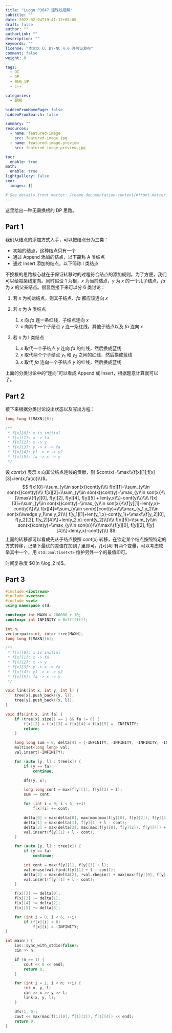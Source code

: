 ```yaml
---
title: "Luogu P3647 连珠线题解"
subtitle: ""
date: 2022-02-04T19:41:12+08:00
draft: false
author: ""
authorLink: ""
description: ""
keywords: ""
license: "本文以 CC BY-NC 4.0 许可证发布"
comment: false
weight: 0

tags:
  - OI
  - DP
  - 树形 DP
  - C++

categories:
  - 题解

hiddenFromHomePage: false
hiddenFromSearch: false

summary: ""
resources:
  - name: featured-image
    src: featured-image.jpg
  - name: featured-image-preview
    src: featured-image-preview.jpg

toc:
  enable: true
math:
  enable: true
lightgallery: false
seo:
  images: []

# See details front matter: /theme-documentation-content/#front-matter
---
```


这里给出一种无需换根的 DP 思路。

## Part 1

我们从结点的添加方式入手，可以把结点分为三类：

- 初始的结点，这种结点只有一个
- 通过 Append 添加的结点，以下简称 A 类结点
- 通过 Insert 添加的结点，以下简称 I 类结点

不换根的思路核心就在于保证转移时的过程符合结点的添加规则。为了方便，我们可以给每条线定向。同时假设 $1$ 为根，$x$ 为当前结点，$y$ 为 $x$ 的一个儿子结点，$fa$ 为 $x$ 的父亲结点。很显然接下来可以分 $6$ 类讨论：

1. 若 $x$ 为初始结点，则其子结点、$fa$ 都应该连向  $x$
2. 若 $x$ 为 A 类结点
   1.  $x$ 向 $fa$ 连一条红线，子结点连向 $x$
   2. $x$ 向其中一个子结点 $y$ 连一条红线，其他子结点以及 $fa$ 连向  $x$

3. 若 $x$ 为 I 类结点
   1. $x$ 取代一个子结点 $y$ 连向 $fa$ 的红线，然后换成蓝线
   2. $x$ 取代两个个子结点 $y_1$ 和 $y_2$ 之间的红线，然后换成蓝线
   3. $x$ 取代 $fa$ 连向一个子结点 $y$ 的红线，然后换成蓝线

上面的分类讨论中的“连向”可以看成 Append 或 Insert，根据题意计算就可以了。

## Part 2

接下来根据分类讨论设出状态以及写出方程：

```cpp
long long f[MAXN][6];

/**
 * f[x][0]: x is initial
 * f[x][1]: x -> fa
 * f[x][2]: x -> y
 * f[x][3]: y -> x -> fa
 * f[x][4]: y1 -> x -> y2
 * f[x][5]: fa -> x -> y
 */
```

设 $cont(x)$ 表示 $x$ 向其父结点连线的贡献，则 $cont(x)=\\max\\{f[x][1],f[x][3]+len(x,fa(x))\\}$。
$$
f[x][0]=\\sum_{y\\in son(x)}cont(y)\\\\
f[x][1]=\\sum_{y\\in son(x)}cont(y)\\\\
f[x][2]=\\sum_{y\\in son(x)}cont(y)+\\max_{y\\in son(x)}\\{\\max\\{f[y][0], f[y][2], f[y][4], f[y][5] + len(y,x)\\}-cont(y)\\}\\\\
f[x][3]=\\sum_{y\\in son(x)}cont(y)+\\max_{y\\in son(x)}\\{f[y][1]+len(y,x)-cont(y)\\}\\\\
f[x][4]=\\sum_{y\\in son(x)}cont(y)+\\\\\\max_{y_1,y_2\\in son(x)\\wedge y_1\\ne y_2}\\{
f[y_1][1]+len(y_1,x)-cont(y_1)+\\max\\{f[y_2][0], f[y_2][2], f[y_2][4]\\}+len(y_2,x)-cont(y_2)\\}\\\\
f[x][5]=\\sum_{y\\in son(x)}cont(y)+\\max_{y\\in son(x)}\\{\\max\\{f[y][0], f[y][2], f[y][4]\\}+len(y,x)-cont(y)\\}
$$
上面的转移都可以看成先从子结点按照 $cont(x)$ 转移，在钦定某个结点按照特定的方式转移，记录下最优的差值在加到 $f$ 里即可。$f[x][4]$ 有两个变量，可以考虑枚举其中一个，用 `std::multiset<T>` 维护另外一个的最值即可。

时间复杂度 $O(n \\log_2 n)$。

## Part 3

```cpp
#include <iostream>
#include <vector>
#include <set>
using namespace std;

constexpr int MAXN = 200000 + 10;
constexpr int INFINITY = 0x7fffffff;

int n;
vector<pair<int, int>> tree[MAXN];
long long f[MAXN][6];

/**
 * f[x][0]: x is initial
 * f[x][1]: x -> fa
 * f[x][2]: x -> y
 * f[x][3]: y -> x -> fa
 * f[x][4]: y1 -> x -> y2
 * f[x][5]: fa -> x -> y
 */

void link(int x, int y, int l) {
    tree[x].push_back({y, l});
    tree[y].push_back({x, l});
}

void dfs(int x, int fa) {
    if (tree[x].size() == 1 && fa != 0) {
        f[x][2] = f[x][3] = f[x][4] = f[x][5] = -INFINITY;
        return;
    }

    long long sum = 0, delta[4] = {-INFINITY, -INFINITY, -INFINITY, -INFINITY};
    multiset<long long> val;
    val.insert(-INFINITY);

    for (auto [y, l] : tree[x]) {
        if (y == fa)
            continue;

        dfs(y, x);

        long long cont = max(f[y][1], f[y][3] + l);
        sum += cont;

        for (int i = 0; i < 6; ++i)
            f[x][i] += cont;

        delta[0] = max(delta[0], max(max(max(f[y][0], f[y][2]), f[y][4]), f[y][5] + l) - cont);
        delta[1] = max(delta[1], f[y][1] + l - cont);
        delta[3] = max(delta[3], max(max(f[y][0], f[y][2]), f[y][4]) + l - cont);
        val.insert(f[y][1] + l - cont);
    }

    for (auto [y, l] : tree[x]) {
        if (y == fa)
            continue;

        int cont = max(f[y][1], f[y][3] + l);
        val.erase(val.find(f[y][1] + l - cont));
        delta[2] = max(delta[2], *val.rbegin() + max(max(f[y][0], f[y][2]), f[y][4]) + l - cont);
        val.insert(f[y][1] + l - cont);
    }

    f[x][2] += delta[0];
    f[x][3] += delta[1];
    f[x][4] += delta[2];
    f[x][5] += delta[3];

    for (int i = 0; i < 6; ++i)
        if (f[x][i] < 0)
            f[x][i] = -INFINITY;
}

int main() {
    ios::sync_with_stdio(false);
    cin >> n;

    if (n == 1) {
        cout << 0 << endl;
        return 0;
    }

    for (int i = 1; i < n; ++i) {
        int x, y, l;
        cin >> x >> y >> l;
        link(x, y, l);
    }

    dfs(1, 0);
    cout << max(max(f[1][0], f[1][2]), f[1][4]) << endl;
    return 0;
}
```